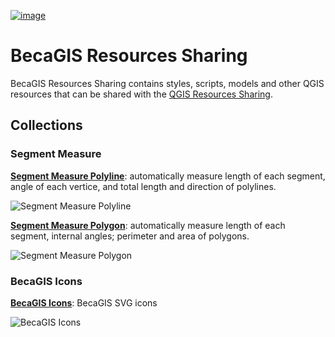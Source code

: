 [![image](https://img.shields.io/badge/License-MIT-yellow.svg)](https://opensource.org/licenses/MIT)

# BecaGIS Resources Sharing

BecaGIS Resources Sharing contains styles, scripts, models and other QGIS 
resources that can be shared with the [QGIS Resources Sharing](https://qgis-contribution.github.io/QGIS-ResourceSharing/).

## Collections


### Segment Measure

[**Segment Measure Polyline**](https://github.com/thangqd/BecaGIS-Resources/blob/main/collections/segment_measure/style/segment_measure_polyline.qml): automatically measure length of each segment, angle of each vertice, and total length and direction of polylines.

![Segment Measure Polyline](collections/segment_measure/preview/segment_measure_polyline.png)


[**Segment Measure Polygon**](https://github.com/thangqd/BecaGIS-Resources/blob/main/collections/segment_measure/style/segment_measure_polygon.qml): automatically measure length of each segment, internal angles; perimeter and area of polygons.

![Segment Measure Polygon](collections/segment_measure/preview/segment_measure_polygon.png)

### BecaGIS Icons

[**BecaGIS Icons**](https://github.com/thangqd/BecaGIS-Resources/tree/main/collections/becagis_icons/svg): BecaGIS SVG icons

![BecaGIS Icons](collections/becagis_icons/preview/becagis_icons.png)
